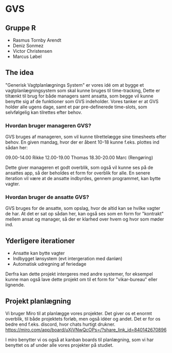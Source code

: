 # GVS

## Gruppe R

- Rasmus Tornby Arendt 
- Deniz Sonmez
- Victor Christensen
- Marcus Løbel

## The idea

"Generisk Vagtplanlægnings System" er vores idé om at bygge et vagtplanlægningsystem som skal kunne bruges til time-tracking, Dette er tiltænkt til brug for både managers samt ansatta, som begge vil kunne benytte sig af de funktioner som GVS indeholder. Vores tanker er at GVS holder alle ugens dage, samt et par pre-definerede time-slots, som selvfølgelig kan tilrettes efter behov. 

### Hvordan bruger manageren GVS?

GVS bruges af manageren, som vil kunne tilrettelægge sine timesheets efter behov. 
En given mandag, hvor der er åbent 10-18 kunne f.eks. plottes ind sådan her:

09.00-14.00 Rikke 
12.00-19.00 Thomas
18.30-20.00 Marc (Rengøring)

Dette giver manageren et godt overblik, som også vil kunne ses på de ansattes app, så der beholdes et form for overblik for alle.
En senere iteration vil være at de ansatte indbyrdes, gennem programmet, kan bytte vagter.

### Hvordan bruger de ansatte GVS?

GVS bruges for de ansatte, som opslag, hvor de altid kan se hvilke vagter de har. At det er sat op sådan her, kan også ses som en form for "kontrakt" mellem ansat og manager, så der er klarhed over hvem og hvor som møder ind.

## Yderligere iterationer

- Ansatte kan bytte vagter
- Indbygget lønsystem (evt intergeration med danløn)
- Automatisk udregning af feriedage

Derfra kan dette projekt intergeres med andre systemer, for eksempel kunne man også lave dette projekt om til et form for "vikar-bureau" eller lignende.

## Projekt planlægning

Vi bruger Miro til at planlægge vores projekter. Det giver os et enormt overblik, til både projektets forløb, men også idéer og andet. Det er for os bedre end f.eks. discord, hvor chats hurtigt drukner.
https://miro.com/app/board/uXjVNwQcOPs=/?share_link_id=840142670896

I miro benytter vi os også at kanban boards til planlægning, som vi har benyttet os af under alle vores projekter på studiet.
